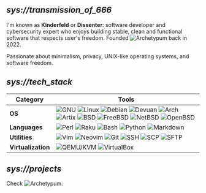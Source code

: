 ## _sys://transmission_of_666_

I'm known as **Kinderfeld** or **Dissenter**: software developer and cybersecurity expert who enjoys building stable, clean and functional software that respects user's freedom.
Founded ![**Archetypum**](https://github.com/Archetypum) back in 2022.

Passionate about minimalism, privacy, UNIX-like operating systems, and software freedom.

## _sys://tech_stack_

| **Category** | **Tools** |
|-------------|-----------|
| **OS** | ![GNU](https://img.shields.io/badge/-GNU-333?logoColor=white) ![Linux](https://img.shields.io/badge/-Linux-333?logo=linux&logoColor=white) ![Debian](https://img.shields.io/badge/-Debian-333?logo=debian&logoColor=white) ![Devuan](https://img.shields.io/badge/-Devuan-333?logo=linux&logoColor=white) ![Arch](https://img.shields.io/badge/-Arch%20Linux-333?logo=arch-linux&logoColor=white) ![Artix](https://img.shields.io/badge/-Artix-333?logo=artix-linux&logoColor=white) ![BSD](https://img.shields.io/badge/-BSD-333?logoColor=white) ![FreeBSD](https://img.shields.io/badge/-FreeBSD-333?logo=freebsd&logoColor=white) ![NetBSD](https://img.shields.io/badge/-NetBSD-333?logo=netbsd&logoColor=white) ![OpenBSD](https://img.shields.io/badge/-OpenBSD-333?logoColor=white&style=flat) |
| **Languages** | ![Perl](https://img.shields.io/badge/-Perl-333?logo=perl&logoColor=white) ![Raku](https://img.shields.io/badge/-Raku-333?logo=raku&logoColor=white) ![Bash](https://img.shields.io/badge/-Bash-333?logo=gnubash&logoColor=white) ![Python](https://img.shields.io/badge/-Python-333?logo=python&logoColor=white) ![Markdown](https://img.shields.io/badge/-Markdown-333?logo=markdown&logoColor=white) |
| **Utilities** | ![Vim](https://img.shields.io/badge/-Vim-333?logo=vim&logoColor=white) ![Neovim](https://img.shields.io/badge/-Neovim-333?logo=neovim&logoColor=white) ![Git](https://img.shields.io/badge/-Git-333?logo=git&logoColor=white) ![SSH](https://img.shields.io/badge/-OpenSSH-333?logo=gnubash&logoColor=white) ![SCP](https://img.shields.io/badge/-SCP-333?logo=gnubash&logoColor=white) ![SFTP](https://img.shields.io/badge/-SFTP-333?logo=gnubash&logoColor=white) |
| **Virtualization**| ![QEMU/KVM](https://img.shields.io/badge/-QEMU%2FKVM-333?logoColor=white) ![VirtualBox](https://img.shields.io/badge/-VirtualBox-333?logo=virtualbox&logoColor=white) |

## _sys://projects_

Check ![**Archetypum**](https://github.com/Archetypum).
